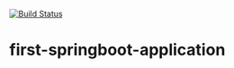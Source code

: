 [![Build Status](https://travis-ci.org/raelcarlos/first-springboot-application.svg?branch=master)](https://travis-ci.org/raelcarlos/first-springboot-application)
# first-springboot-application